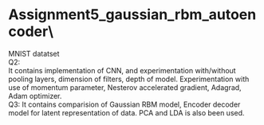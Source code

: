 # Assignment5_gaussian_rbm_autoencoder\
MNIST datatset\
Q2:\
It contains implementation of CNN, and experimentation with/without pooling layers, dimension of filters, depth of model. 
Experimentation with use of momentum parameter, Nesterov accelerated gradient, Adagrad, Adam optimizer.\
Q3:
It contains comparision of Gaussian RBM model, Encoder decoder model for latent representation of data. PCA and LDA is also been used.
